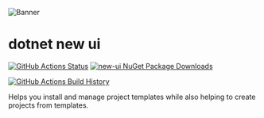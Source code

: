 ![Banner](Images/Banner.png)

# dotnet new ui

[![GitHub Actions Status](https://github.com/ligershark/dotnet-new-ui/workflows/Build/badge.svg?branch=main)](https://github.com/ligershark/dotnet-new-ui/actions) [![new-ui NuGet Package Downloads](https://img.shields.io/nuget/dt/new-ui)](https://www.nuget.org/packages/new-ui)

[![GitHub Actions Build History](https://buildstats.info/github/chart/ligershark/dotnet-new-ui?branch=main&includeBuildsFromPullRequest=false)](https://github.com/ligershark/dotnet-new-ui/actions)


Helps you install and manage project templates while also helping to create projects from templates.
